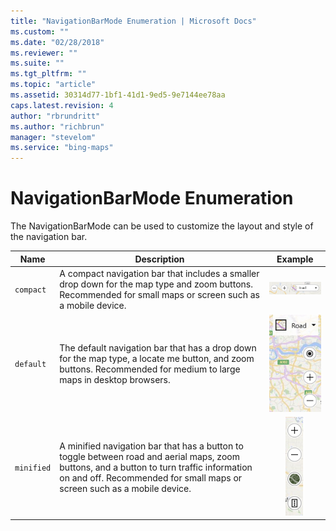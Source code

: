 ```yaml
---
title: "NavigationBarMode Enumeration | Microsoft Docs"
ms.custom: ""
ms.date: "02/28/2018"
ms.reviewer: ""
ms.suite: ""
ms.tgt_pltfrm: ""
ms.topic: "article"
ms.assetid: 30314d77-1bf1-41d1-9ed5-9e7144ee78aa
caps.latest.revision: 4
author: "rbrundritt"
ms.author: "richbrun"
manager: "stevelom"
ms.service: "bing-maps"
---
```

# NavigationBarMode Enumeration
The NavigationBarMode can be used to customize the layout and style of the navigation bar.

| Name | Description    | Example   
| ---- | -------------- | :------: |                                         
| `compact`  | A compact navigation bar that includes a smaller drop down for the map type and zoom buttons. Recommended for small maps or screen such as a mobile device. | ![Compact Navigation Bar](../media/compact-navigation-bar.PNG)
| `default`  | The default navigation bar that has a drop down for the map type, a locate me button, and zoom buttons. Recommended for medium to large maps in desktop browsers.  | ![Nav bar](../media/nav-bar.png)
| `minified` | A minified navigation bar that has a button to toggle between road and aerial maps, zoom buttons, and a button to turn traffic information on and off. Recommended for small maps or screen such as a mobile device. | ![Minified Nav Bar](../media/minified-nav-bar.png)
